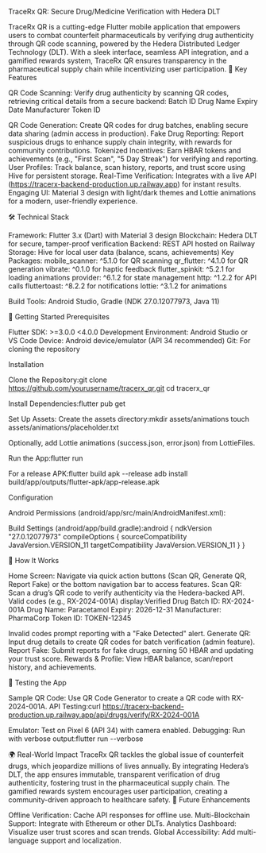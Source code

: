 TraceRx QR: Secure Drug/Medicine Verification with Hedera DLT

TraceRx QR is a cutting-edge Flutter mobile application that empowers users to combat counterfeit pharmaceuticals by verifying drug authenticity through QR code scanning, powered by the Hedera Distributed Ledger Technology (DLT). With a sleek interface, seamless API integration, and a gamified rewards system, TraceRx QR ensures transparency in the pharmaceutical supply chain while incentivizing user participation.
🌟 Key Features

QR Code Scanning: Verify drug authenticity by scanning QR codes, retrieving critical details from a secure backend:
Batch ID
Drug Name
Expiry Date
Manufacturer
Token ID


QR Code Generation: Create QR codes for drug batches, enabling secure data sharing (admin access in production).
Fake Drug Reporting: Report suspicious drugs to enhance supply chain integrity, with rewards for community contributions.
Tokenized Incentives: Earn HBAR tokens and achievements (e.g., "First Scan", "5 Day Streak") for verifying and reporting.
User Profiles: Track balance, scan history, reports, and trust score using Hive for persistent storage.
Real-Time Verification: Integrates with a live API (https://tracerx-backend-production.up.railway.app) for instant results.
Engaging UI: Material 3 design with light/dark themes and Lottie animations for a modern, user-friendly experience.

🛠️ Technical Stack

Framework: Flutter 3.x (Dart) with Material 3 design
Blockchain: Hedera DLT for secure, tamper-proof verification
Backend: REST API hosted on Railway
Storage: Hive for local user data (balance, scans, achievements)
Key Packages:
mobile_scanner: ^5.1.0 for QR scanning
qr_flutter: ^4.1.0 for QR generation
vibrate: ^0.1.0 for haptic feedback
flutter_spinkit: ^5.2.1 for loading animations
provider: ^6.1.2 for state management
http: ^1.2.2 for API calls
fluttertoast: ^8.2.2 for notifications
lottie: ^3.1.2 for animations


Build Tools: Android Studio, Gradle (NDK 27.0.12077973, Java 11)

🚀 Getting Started
Prerequisites

Flutter SDK: >=3.0.0 <4.0.0
Development Environment: Android Studio or VS Code
Device: Android device/emulator (API 34 recommended)
Git: For cloning the repository

Installation

Clone the Repository:git clone https://github.com/yourusername/tracerx_qr.git
cd tracerx_qr


Install Dependencies:flutter pub get


Set Up Assets:
Create the assets directory:mkdir assets/animations
touch assets/animations/placeholder.txt


Optionally, add Lottie animations (success.json, error.json) from LottieFiles.


Run the App:flutter run

For a release APK:flutter build apk --release
adb install build/app/outputs/flutter-apk/app-release.apk



Configuration

Android Permissions (android/app/src/main/AndroidManifest.xml):<uses-permission android:name="android.permission.CAMERA" />
<uses-feature android:name="android.hardware.camera" android:required="false" />


Build Settings (android/app/build.gradle):android {
    ndkVersion "27.0.12077973"
    compileOptions {
        sourceCompatibility JavaVersion.VERSION_11
        targetCompatibility JavaVersion.VERSION_11
    }
}



📱 How It Works

Home Screen: Navigate via quick action buttons (Scan QR, Generate QR, Report Fake) or the bottom navigation bar to access features.
Scan QR: Scan a drug’s QR code to verify authenticity via the Hedera-backed API. Valid codes (e.g., RX-2024-001A) display:Verified Drug
Batch ID: RX-2024-001A
Drug Name: Paracetamol
Expiry: 2026-12-31
Manufacturer: PharmaCorp
Token ID: TOKEN-12345

Invalid codes prompt reporting with a "Fake Detected" alert.
Generate QR: Input drug details to create QR codes for batch verification (admin feature).
Report Fake: Submit reports for fake drugs, earning 50 HBAR and updating your trust score.
Rewards & Profile: View HBAR balance, scan/report history, and achievements.

🧪 Testing the App

Sample QR Code: Use QR Code Generator to create a QR code with RX-2024-001A.
API Testing:curl https://tracerx-backend-production.up.railway.app/api/drugs/verify/RX-2024-001A


Emulator: Test on Pixel 6 (API 34) with camera enabled.
Debugging: Run with verbose output:flutter run --verbose



🌍 Real-World Impact
TraceRx QR tackles the global issue of counterfeit drugs, which jeopardize millions of lives annually. By integrating Hedera’s DLT, the app ensures immutable, transparent verification of drug authenticity, fostering trust in the pharmaceutical supply chain. The gamified rewards system encourages user participation, creating a community-driven approach to healthcare safety.
🔮 Future Enhancements

Offline Verification: Cache API responses for offline use.
Multi-Blockchain Support: Integrate with Ethereum or other DLTs.
Analytics Dashboard: Visualize user trust scores and scan trends.
Global Accessibility: Add multi-language support and localization.
